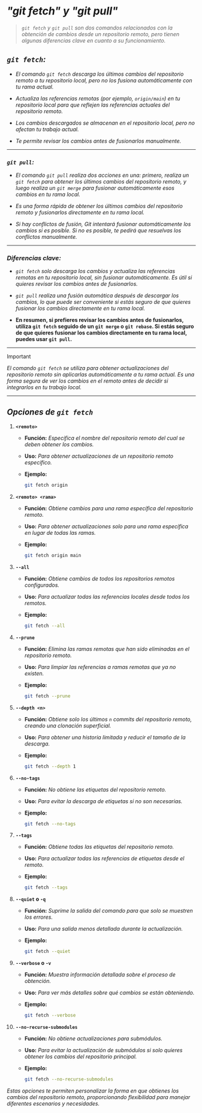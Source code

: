 <!-- Autor: Daniel Benjamin Perez Morales -->
<!-- GitHub: https://github.com/D4nitrix13 -->
<!-- GitLab: https://gitlab.com/D4nitrix13 -->
<!-- Correo electrónico: danielperezdev@proton.me -->

# ***"git fetch" y "git pull"***

> *`git fetch` y `git pull` son dos comandos relacionados con la obtención de cambios desde un repositorio remoto, pero tienen algunas diferencias clave en cuanto a su funcionamiento.*

## ***`git fetch`:***

- *El comando `git fetch` descarga los últimos cambios del repositorio remoto a tu repositorio local, pero no los fusiona automáticamente con tu rama actual.*

- *Actualiza las referencias remotas (por ejemplo, `origin/main`) en tu repositorio local para que reflejen las referencias actuales del repositorio remoto.*

- *Los cambios descargados se almacenan en el repositorio local, pero no afectan tu trabajo actual.*

- *Te permite revisar los cambios antes de fusionarlos manualmente.*

---

### ***`git pull`:***

- *El comando `git pull` realiza dos acciones en una: primero, realiza un `git fetch` para obtener los últimos cambios del repositorio remoto, y luego realiza un `git merge` para fusionar automáticamente esos cambios en tu rama local.*

- *Es una forma rápida de obtener los últimos cambios del repositorio remoto y fusionarlos directamente en tu rama local.*

- *Si hay conflictos de fusión, Git intentará fusionar automáticamente los cambios si es posible. Si no es posible, te pedirá que resuelvas los conflictos manualmente.*

---

### ***Diferencias clave:***

- *`git fetch` solo descarga los cambios y actualiza las referencias remotas en tu repositorio local, sin fusionar automáticamente. Es útil si quieres revisar los cambios antes de fusionarlos.*

- *`git pull` realiza una fusión automática después de descargar los cambios, lo que puede ser conveniente si estás seguro de que quieres fusionar los cambios directamente en tu rama local.*

- **En resumen, si prefieres revisar los cambios antes de fusionarlos, utiliza `git fetch` seguido de un `git merge` o `git rebase`. Si estás seguro de que quieres fusionar los cambios directamente en tu rama local, puedes usar `git pull`.**

---

> [!IMPORTANT]
> *El comando `git fetch` se utiliza para obtener actualizaciones del repositorio remoto sin aplicarlas automáticamente a tu rama actual. Es una forma segura de ver los cambios en el remoto antes de decidir si integrarlos en tu trabajo local.*

---

## ***Opciones de `git fetch`***

1. **`<remoto>`**
   - **Función:** *Especifica el nombre del repositorio remoto del cual se deben obtener los cambios.*
   - **Uso:** *Para obtener actualizaciones de un repositorio remoto específico.*
   - **Ejemplo:**

     ```bash
     git fetch origin
     ```

2. **`<remoto> <rama>`**
   - **Función:** *Obtiene cambios para una rama específica del repositorio remoto.*
   - **Uso:** *Para obtener actualizaciones solo para una rama específica en lugar de todas las ramas.*
   - **Ejemplo:**

     ```bash
     git fetch origin main
     ```

3. **`--all`**
   - **Función:** *Obtiene cambios de todos los repositorios remotos configurados.*
   - **Uso:** *Para actualizar todas las referencias locales desde todos los remotos.*
   - **Ejemplo:**

     ```bash
     git fetch --all
     ```

4. **`--prune`**
   - **Función:** *Elimina las ramas remotas que han sido eliminadas en el repositorio remoto.*
   - **Uso:** *Para limpiar las referencias a ramas remotas que ya no existen.*
   - **Ejemplo:**

     ```bash
     git fetch --prune
     ```

5. **`--depth <n>`**
   - **Función:** *Obtiene solo los últimos `n` commits del repositorio remoto, creando una clonación superficial.*
   - **Uso:** *Para obtener una historia limitada y reducir el tamaño de la descarga.*
   - **Ejemplo:**

     ```bash
     git fetch --depth 1
     ```

6. **`--no-tags`**
   - **Función:** *No obtiene las etiquetas del repositorio remoto.*
   - **Uso:** *Para evitar la descarga de etiquetas si no son necesarias.*
   - **Ejemplo:**

     ```bash
     git fetch --no-tags
     ```

7. **`--tags`**
   - **Función:** *Obtiene todas las etiquetas del repositorio remoto.*
   - **Uso:** *Para actualizar todas las referencias de etiquetas desde el remoto.*
   - **Ejemplo:**

     ```bash
     git fetch --tags
     ```

8. **`--quiet` o `-q`**
   - **Función:** *Suprime la salida del comando para que solo se muestren los errores.*
   - **Uso:** *Para una salida menos detallada durante la actualización.*
   - **Ejemplo:**

     ```bash
     git fetch --quiet
     ```

9. **`--verbose` o `-v`**
   - **Función:** *Muestra información detallada sobre el proceso de obtención.*
   - **Uso:** *Para ver más detalles sobre qué cambios se están obteniendo.*
   - **Ejemplo:**

     ```bash
     git fetch --verbose
     ```

10. **`--no-recurse-submodules`**
    - **Función:** *No obtiene actualizaciones para submódulos.*
    - **Uso:** *Para evitar la actualización de submódulos si solo quieres obtener los cambios del repositorio principal.*
    - **Ejemplo:**

      ```bash
      git fetch --no-recurse-submodules
      ```

*Estas opciones te permiten personalizar la forma en que obtienes los cambios del repositorio remoto, proporcionando flexibilidad para manejar diferentes escenarios y necesidades.*
